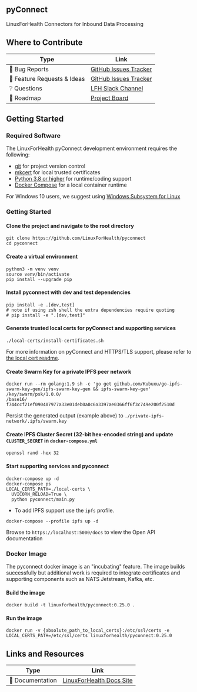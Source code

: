 ## pyConnect
LinuxForHealth Connectors for Inbound Data Processing

## Where to Contribute  
| Type      | Link |
| ----------- | ----------- |
| 🚨 Bug Reports | [GitHub Issues Tracker](https://github.com/LinuxForHealth/pyconnect/labels/bug) |  
| 🎁 Feature Requests & Ideas | [GitHub Issues Tracker](https://github.com/LinuxForHealth/pyconnect/issues)  | 
| ❔ Questions | [LFH Slack Channel](https://ibm-watsonhealth.slack.com/archives/G01639WJEMA) |   
| 🚙 Roadmap | [Project Board](https://github.com/LinuxForHealth/pyconnect/projects/1) |


## Getting Started

### Required Software
The LinuxForHealth pyConnect development environment requires the following:

- [git](https://git-scm.com) for project version control
- [mkcert](https://github.com/FiloSottile/mkcert) for local trusted certificates
- [Python 3.8 or higher](https://www.python.org/downloads/mac-osx/) for runtime/coding support
- [Docker Compose](https://docs.docker.com/compose/install/) for a local container runtime

For Windows 10 users, we suggest using [Windows Subsystem for Linux](https://docs.microsoft.com/en-us/windows/wsl/install-win10)

### Getting Started
#### Clone the project and navigate to the root directory
```shell
git clone https://github.com/LinuxForHealth/pyconnect
cd pyconnect
```

#### Create a virtual environment
```shell
python3 -m venv venv
source venv/bin/activate
pip install --upgrade pip
```

#### Install pyconnect with dev and test dependencies
```shell
pip install -e .[dev,test]
# note if using zsh shell the extra dependencies require quoting
# pip install -e ".[dev,test]"
```

#### Generate trusted local certs for pyConnect and supporting services

```shell
./local-certs/install-certificates.sh
```
For more information on pyConnect and HTTPS/TLS support, please refer to [the local cert readme](./local-certs/README.md).

#### Create Swarm Key for a private IPFS peer network
```shell
docker run --rm golang:1.9 sh -c 'go get github.com/Kubuxu/go-ipfs-swarm-key-gen/ipfs-swarm-key-gen && ipfs-swarm-key-gen'
/key/swarm/psk/1.0.0/
/base16/
f744ccf21ef090407977a33e01deb0a0c6a3397ae0366ff6f3c749e200f2510d
```
Persist the generated output (example above) to `./private-ipfs-network/.ipfs/swarm.key`

#### Create IPFS Cluster Secret (32-bit hex-encoded string) and update `CLUSTER_SECRET` in `docker-compose.yml`
```shell
openssl rand -hex 32
```

#### Start supporting services and pyconnect
```shell
docker-compose up -d
docker-compose ps
LOCAL_CERTS_PATH=./local-certs \
  UVICORN_RELOAD=True \
  python pyconnect/main.py
```
- To add IPFS support use the `ipfs` profile.
```
docker-compose --profile ipfs up -d
```

Browse to `https://localhost:5000/docs` to view the Open API documentation

### Docker Image
The pyconnect docker image is an "incubating" feature. The image builds successfully but additional work is required to
integrate certificates and supporting components such as NATS Jetstream, Kafka, etc.

#### Build the image
```shell
docker build -t linuxforhealth/pyconnect:0.25.0 .
```

#### Run the image
```shell
docker run -v {absolute_path_to_local_certs}:/etc/ssl/certs -e LOCAL_CERTS_PATH=/etc/ssl/certs linuxforhealth/pyconnect:0.25.0
```

## Links and Resources 
| Type      | Link |
| ----------- | ----------- |
| 📰 Documentation | [LinuxForHealth Docs Site](https://linuxforhealth.github.io/docs/) |  
